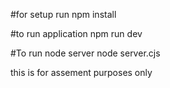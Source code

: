 #for setup
run npm install

#to run application
npm run dev

#To run node server
node server.cjs



this is for assement purposes only